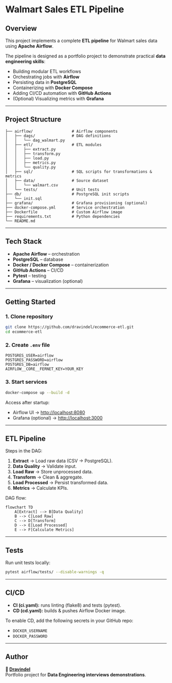 # Walmart Sales ETL Pipeline

##  Overview
This project implements a complete **ETL pipeline** for Walmart sales data using **Apache Airflow**.

The pipeline is designed as a portfolio project to demonstrate practical **data engineering skills**:
- Building modular ETL workflows  
- Orchestrating jobs with **Airflow**  
- Persisting data in **PostgreSQL**  
- Containerizing with **Docker Compose**  
- Adding CI/CD automation with **GitHub Actions**  
- (Optional) Visualizing metrics with **Grafana**  

---

##  Project Structure
```
├── airflow/                 # Airflow components
│   ├── dags/                # DAG definitions
│   │   └── dag_walmart.py
│   ├── etl/                 # ETL modules
│   │   ├── extract.py
│   │   ├── transform.py
│   │   ├── load.py
│   │   ├── metrics.py
│   │   └── quality.py
│   ├── sql/                 # SQL scripts for transformations & metrics
│   ├── data/                # Source dataset
│   │   └── walmart.csv
│   └── tests/               # Unit tests
├── db/                      # PostgreSQL init scripts
│   └── init.sql
├── grafana/                 # Grafana provisioning (optional)
├── docker-compose.yml       # Service orchestration
├── Dockerfile               # Custom Airflow image
├── requirements.txt         # Python dependencies
└── README.md
```

---

##  Tech Stack
- **Apache Airflow** – orchestration  
- **PostgreSQL** – database  
- **Docker / Docker Compose** – containerization  
- **GitHub Actions** – CI/CD  
- **Pytest** – testing  
- **Grafana** – visualization  (optional)

---

##  Getting Started

### 1. Clone repository
```bash
git clone https://github.com/dravindel/ecommerce-etl.git
cd ecommerce-etl
```

### 2. Create `.env` file
```env
POSTGRES_USER=airflow
POSTGRES_PASSWORD=airflow
POSTGRES_DB=airflow
AIRFLOW__CORE__FERNET_KEY=YOUR_KEY
```

### 3. Start services
```bash
docker-compose up --build -d
```

Access after startup:
- Airflow UI → [http://localhost:8080](http://localhost:8080)  
- Grafana (optional) → [http://localhost:3000](http://localhost:3000)  

---

##  ETL Pipeline

Steps in the DAG:
1. **Extract** → Load raw data (CSV → PostgreSQL).  
2. **Data Quality** → Validate input.  
3. **Load Raw** → Store unprocessed data.  
4. **Transform** → Clean & aggregate.  
5. **Load Processed** → Persist transformed data.  
6. **Metrics** → Calculate KPIs.  

DAG flow:
```mermaid
flowchart TD
    A[Extract] --> B[Data Quality]
    B --> C[Load Raw]
    C --> D[Transform]
    D --> E[Load Processed]
    E --> F[Calculate Metrics]
```

---

##  Tests
Run unit tests locally:
```bash
pytest airflow/tests/ --disable-warnings -q
```

---

##  CI/CD
- **CI (ci.yaml):** runs linting (flake8) and tests (pytest).  
- **CD (cd.yaml):** builds & pushes Airflow Docker image.  

To enable CD, add the following secrets in your GitHub repo:
- `DOCKER_USERNAME`  
- `DOCKER_PASSWORD`  

---

## Author
**👤 [Dravindel](https://www.linkedin.com/in/your-profile)**  
Portfolio project for **Data Engineering interviews demonstrations**.

